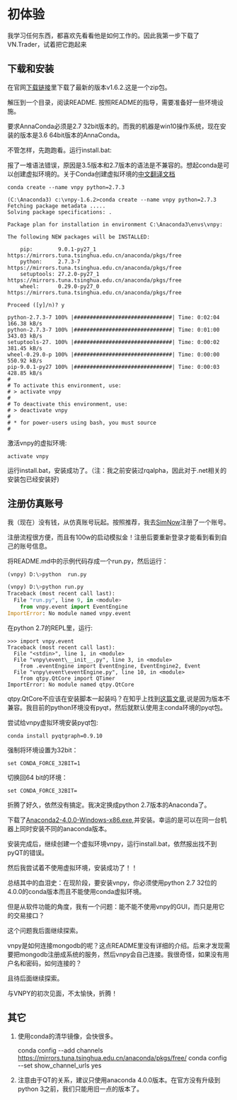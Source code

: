 # 初体验

我学习任何东西，都喜欢先看看他是如何工作的。因此我第一步下载了VN.Trader，试着把它跑起来

## 下载和安装

在官网[下载链接](http://www.vnpy.org/pages/download.html)里下载了最新的版本v1.6.2.这是一个zip包。

解压到一个目录，阅读README. 按照README的指导，需要准备好一些环境设施。

要求AnnaConda必须是2.7 32bit版本的。而我的机器是win10操作系统，现在安装的版本是3.6 64bit版本的AnnaConda。

不管怎样，先跑跑看。运行install.bat: 

报了一堆语法错误，原因是3.5版本和2.7版本的语法是不兼容的。想起conda是可以创建虚拟环境的。关于Conda创建虚拟环境的[中文翻译文档](http://www.jianshu.com/p/d2e15200ee9b)

    conda create --name vnpy python=2.7.3

```
(C:\Anaconda3) c:\vnpy-1.6.2>conda create --name vnpy python=2.7.3
Fetching package metadata .....
Solving package specifications: .

Package plan for installation in environment C:\Anaconda3\envs\vnpy:

The following NEW packages will be INSTALLED:

    pip:        9.0.1-py27_1  https://mirrors.tuna.tsinghua.edu.cn/anaconda/pkgs/free
    python:     2.7.3-7       https://mirrors.tuna.tsinghua.edu.cn/anaconda/pkgs/free
    setuptools: 27.2.0-py27_1 https://mirrors.tuna.tsinghua.edu.cn/anaconda/pkgs/free
    wheel:      0.29.0-py27_0 https://mirrors.tuna.tsinghua.edu.cn/anaconda/pkgs/free

Proceed ([y]/n)? y

python-2.7.3-7 100% |###############################| Time: 0:02:04 166.38 kB/s
python-2.7.3-7 100% |###############################| Time: 0:01:00 343.03 kB/s
setuptools-27. 100% |###############################| Time: 0:00:02 381.45 kB/s
wheel-0.29.0-p 100% |###############################| Time: 0:00:00 550.92 kB/s
pip-9.0.1-py27 100% |###############################| Time: 0:00:03 428.85 kB/s
#
# To activate this environment, use:
# > activate vnpy
#
# To deactivate this environment, use:
# > deactivate vnpy
#
# * for power-users using bash, you must source
#
```

激活vnpy的虚拟环境:

    activate vnpy

运行install.bat，安装成功了。（注：我之前安装过rqalpha，因此对于.net相关的安装包已经安装好)

## 注册仿真账号

我（现在）没有钱，从仿真账号玩起。按照推荐，我去[SimNow](http://www.simnow.com.cn/)注册了一个账号。

注册流程很方便，而且有100w的启动模拟金！注册后要重新登录才能看到看到自己的账号信息。

将README.md中的示例代码存成一个run.py，然后运行：

```python
(vnpy) D:\>python  run.py

(vnpy) D:\>python run.py
Traceback (most recent call last):
  File "run.py", line 9, in <module>
    from vnpy.event import EventEngine
ImportError: No module named vnpy.event
```

在python 2.7的REPL里，运行:

```
>>> import vnpy.event
Traceback (most recent call last):
  File "<stdin>", line 1, in <module>
  File "vnpy\event\__init__.py", line 3, in <module>
    from .eventEngine import EventEngine, EventEngine2, Event
  File "vnpy\event\eventEngine.py", line 10, in <module>
    from qtpy.QtCore import QTimer
ImportError: No module named qtpy.QtCore
```

qtpy.QtCore不应该在安装脚本一起装吗？在知乎上找到[这篇文章](https://www.zhihu.com/question/51627423),说是因为版本不兼容。我目前的python环境没有pyqt，然后就默认使用主conda环境的pyqt包。

尝试给vnpy虚拟环境安装pyqt包:

    conda install pyqtgraph=0.9.10

强制将环境设置为32bit：

    set CONDA_FORCE_32BIT=1

切换回64 bit的环境：

    set CONDA_FORCE_32BIT=


折腾了好久，依然没有搞定。我决定换成python 2.7版本的Anaconda了。

下载了[Anaconda2-4.0.0-Windows-x86.exe](https://repo.continuum.io/archive/Anaconda2-4.0.0-Windows-x86.exe),并安装。幸运的是可以在同一台机器上同时安装不同的anaconda版本。

安装完成后，继续创建一个虚拟环境vnpy，运行install.bat，依然报出找不到pyQT的错误。

然后我尝试着不使用虚拟环境，安装成功了！！

总结其中的血泪史：在现阶段，要安装vnpy，你必须使用python 2.7 32位的4.0.0的conda版本而且不能使用conda虚拟环境。

但是从软件功能的角度，我有一个问题：能不能不使用vnpy的GUI，而只是用它的交易接口？

这个问题我后面继续探索。

vnpy是如何连接mongodb的呢？这点README里没有详细的介绍。后来才发现需要把mongodb注册成系统的服务，然后vnpy会自己连接。我很奇怪，如果没有用户名和密码，如何连接的？

且待后面继续探索。

与VNPY的初次见面，不太愉快，折腾！

## 其它

1. 使用conda的清华镜像，会快很多。

    conda config --add channels https://mirrors.tuna.tsinghua.edu.cn/anaconda/pkgs/free/
    conda config --set show_channel_urls yes

2. 注意由于QT的关系，建议只使用anaconda 4.0.0版本。在官方没有升级到python 3之前，我们只能用旧一点的版本了。